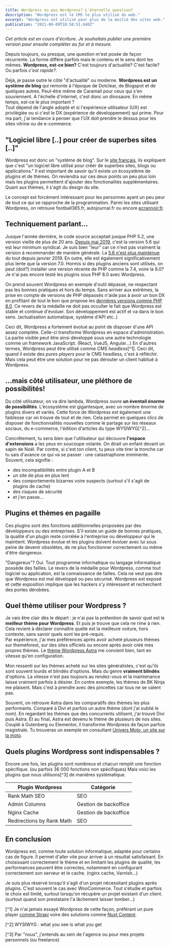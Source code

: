```yaml
---
title: Wordpress ou pas Wordpress? L'éternelle question?
description: "Wordpress est le CMS le plus utilisé du web."
excerpt: "Wordpress est utilisé pour plus de la moitié des sites web."
publication: "2021-08-09T10:58:51.640Z"
---
```


_Cet article est en cours d'écriture. Je souhaitais publier une première version pour ensuite compléter au fur et à mesure._

Depuis toujours, ou presque, une question m'est posée de façon récurrente. La forme diffère parfois mais le contenu et le sens dont les mêmes.
**Wordpress, est-ce bien?** C'est toujours d'actualité? C'est facile? Ou parfois _c'est rapide?_.

Déjà, je passe outre le côté "d'actualité" ou moderne. **Wordpress est un système de blog** qui remonte à l'époque de Dotclear, de Blogspot et de quelques autres. Peut-être même de Caramail pour ceux qui s'en souviennent. A l'échelle d'internet, c'est donc un dinosaure. En même temps, est-ce le plus important ?  
Tout dépend de l'angle adopté et si l'expérience utilisateur (UX) est privilégiée ou si c'est le DX (expérience de développement) qui prime. Pour ma part, j'ai tendance à penser que l'UX doit prendre le dessus pour les sites vitrine ou de e-commerce.

## "Logiciel libre [..] pour créer de superbes sites [..]"

Wordpress est donc un "système de blog". Sur le [site français](https://fr.wordpress.org), ils expliquent que c'est "un logiciel libre utilisé pour créer de superbes sites, blogs ou applications." Il est important de savoir qu'il existe un écosystème de plugins et de thèmes. On reviendra sur ces deux points un peu plus loin mais les plugins permettent d'ajouter des fonctionalités supplémentaires. Quant aux thèmes, il s'agit du design du site.

Le concept est forcément intéressant pour les personnes ayant un peu peur de tout ce qui se rapproche de la programmation. Parmi les sites utilisant Wordpress, on retrouve football365.fr, autojournal.fr ou encore [ecrannoir.fr](https://www.ecrannoir.fr/).

## Techniquement parlant...

Jusque l'année dernière, le code source acceptait jusque PHP 5.2, une version vieille de plus de 20 ans. [Depuis mai 2019](https://displaywp.com/wordpress-minimum-php-version/), c'est la version 5.6 qui est leur minimum syndical. Je suis bien "leur" car ce n'est pas vraiment la version à recommander de manière générale. La [5.6 n'est plus maintenue](https://www.php.net/supported-versions.php) du tout depuis janvier 2019. En outre, elle est également significativement plus lente que la version 7.0. Hormis si des plugins anciens sont utilisés, on peut (doit?) installer une version récente de PHP comme la 7.4, voire la 8.0? Je n'ai pas encore testé les plugins sous PHP 8.0 avec Wordpress.

On prend souvent Wordpress en exemple d'outil dépassé, ne respectant pas les bonnes pratiques et hors du temps. Sans arriver aux extrêmes, la prise en compte de versions de PHP dépassés n'aide pas à avoir un bon DX en profitant de tout le bon que propose les [dernières versions comme PHP 8.0](/blog/php8-arrive). Ce revers de la médaille ne doit pas occulter le fait que Wordpress est stable et continue d'évoluer. Son développement est actif et va dans le bon sens. (actualisation automatique, système d'API etc..)

Ceci dit, Wordpress a fortement évolué au point de disposer d'une API assez complète. Celle-ci transforme Wordpress en espace d'administration. La partie visible peut être ainsi développé sous une autre technologie comme un framework JavaScript. (React, VueJS, Angular...) En d'autres termes, Wordpress peut être utilisé comme _CMS headless_[^1]. Ceci dit, quand il existe des _pures players_ pour le CMS headless, c'est à réfléchir. Mais cela peut être une solution pour ne pas dérouter un client habitué à Wordpress.

## ...mais côté utilisateur, une pléthore de possibilités!

Du côté utilisateur, on va dire lambda, Wordpress ouvre **un éventail énorme de possibilités**. L'écosystème est gigantesque, avec un nombre énorme de plugins divers et variés. Cette force de Wordpress est également une faiblesse car on trouve de tout et de rien. Cela permet en quelques clics de disposer de fonctionnalités nouvelles comme le partage sur les réseaux sociaux, du e-commerce, l'édition d'articles du type WYSIWYG[^2]...

Concrêtement, tu sens bien que l'utilisateur qui découvre **l'espace d'extensions** a les yeux en soucoupe volante. On dirait un enfant devant un sapin de Noël. Par contre, si c'est ton client, tu peux vite tirer la tronche car tu sais d'avance ce qui va se passer : une catastraphone imminente. Souvent, cela signifie : 

- des incompatibilités entre plugin A et B
- un site de plus en plus lent
- des comportements bizarres voire suspects (surtout s'il s'agit de plugins de cache)
- des risques de sécurité
- et j'en passe...

## Plugins et thèmes en pagaille

Ces plugins sont des fonctions additionnelles proposées par des développeurs ou des entreprises. S'il existe un guide de bonnes pratiques, la qualité d'un plugin reste corrélée à l'entreprise ou développeur qui le maintient. Wordpress évolue et les plugins doivent évoluer avec lui sous peine de devenir obsolètes, de ne plus fonctionner correctement ou même d'être dangereux.

"Dangereux"? Oui. Tout programme informatique ou langage informatique possède des failles. Le revers de la médaille pour Wordpress, comme tout logiciel ou application, est la connaissance de failles. Cela ne veut pas dire que Wordpress est mal développé ou peu sécurisé. Wordpress est exposé et cette exposition implique que les hackers s'y intéressent et recherchent des portes dérobées.

## Quel thème utiliser pour Wordpress ?

Je vais être clair dès le départ : je n'ai pas la prétention de savoir quel est le **meilleur thème pour Wordpress**. Et puis je trouve que cela ne rime à rien. Cela revient à déclarer connaître quelle est la meilleure voiture, hors contexte, sans savoir quels sont les pré-requis.  
Par expérience, j'ai mes préférences après avoir acheté plusieurs thèmes sur themeforest, sur des sites officiels ou encore après avoir créé mes propres thèmes. Le [thème Wordpress Astra](https://wpastra.com/) me convient bien, tant en vitesse qu'en configuration.

Mon ressenti sur les thèmes acheté sur les sites généralistes, c'est qu'ils sont souvent lourds et blindés d'options. Mais du genre **vraiment blindés** d'options. La vitesse n'est pas toujours au rendez-vous et la maintenance laisse vraiment parfois à désirer. En contre exemple, les thèmes de BK Ninja me plaisent. Mais c'est à prendre avec des pincettes car tous ne se valent pas.

Souvent, on retrouve Astra dans les comparatifs des thèmes les plus performants. Comparé à Divi et parfois un autre thème (dont j'ai oublié le nom). En regardant les thèmes que des concurrents utilisent, j'ai trouvé Divi puis Astra. Et au final, Astra est devenu le thème de plusieurs de nos sites. Couplé à Gutenberg ou Elementor, il transforme Wordpress de façon parfois magistrale. Tu trouveras un exemple en consultant [Univers Moto, un site sur la moto](https://www.universmoto.com/).

## Quels plugins Wordpress sont indispensables ?

Encore une fois, les plugins sont nombreux et chacun remplit une fonction spécifique. (ou parfois 36 000 fonctions non spécifiques) Mais voici les plugins que nous utilisons[^3] de manières systèmatique.

| Plugin Wordpress | Catégorie | 
| - | - | 
| Rank Math SEO | SEO | 
| Admin Columns | Gestion de backoffice | 
| Nginx Cache | Gestion de backoffice | 
| Redirections by Rank Math | SEO |


## En conclusion

Wordpress est, comme toute solution informatique, adaptée pour certains cas de figure. Il permet d'aller vite pour arriver à un résultat satisfaisant. En choisissant correctement le thème et en limitant les plugins de qualité, les performances peuvent être correctes, notamment en configurant correctement son serveur et le cache. (nginx cache, Varnish...)

Je suis plus réservé lorsqu'il s'agit d'un projet nécessitant plugins après plugins. C'est souvent le cas avec WooCommerce. Tout s'étudie et parfois le choix est limité, surtout lorsqu'on récupère un projet existant d'un client. (surtout quand son prestataire l'a lâchement laisser tomber...)

[^1] Je n'ai jamais essayé Wordpress de cette façon, préférant un pure player [comme Strapi](https://strapi.io) voire des solutions comme [Nuxt Content](https://content.nuxtjs.org/fr/).

[^2] WYSIWYG : what you see is what you get

[^3] Par "nous", j'entends au sein de l'agence ou pour mes projets personnels (ou freelance)
